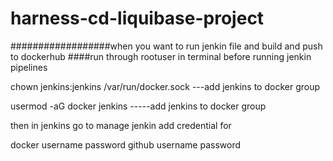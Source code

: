 # harness-cd-liquibase-project





##################when you want to run jenkin file and build and push to dockerhub 
####run through rootuser in terminal before running jenkin pipelines

 chown jenkins:jenkins /var/run/docker.sock                            ---add jenkins to docker group 
 
 usermod -aG docker jenkins                                          -----add jenkins to docker group   



 then in jenkins  go to manage jenkin add credential for 

 docker   username password
 github   username password  
 


 






